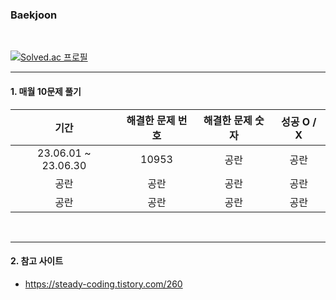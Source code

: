 ### Baekjoon
<br/>

[![Solved.ac 프로필](http://mazassumnida.wtf/api/v2/generate_badge?boj=jangcoding77)](https://solved.ac/jangcoding77) <br/>

---

#### 1. 매월 10문제 풀기

|기간|해결한 문제 번호|해결한 문제 숫자|성공 O / X|
|:---:|:---:|:---:|:---:|
|23.06.01 ~ 23.06.30|10953 |공란|공란|
|공란|공란|공란|공란|
|공란|공란|공란|공란|
<br/>

---

#### 2. 참고 사이트
- <https://steady-coding.tistory.com/260>
